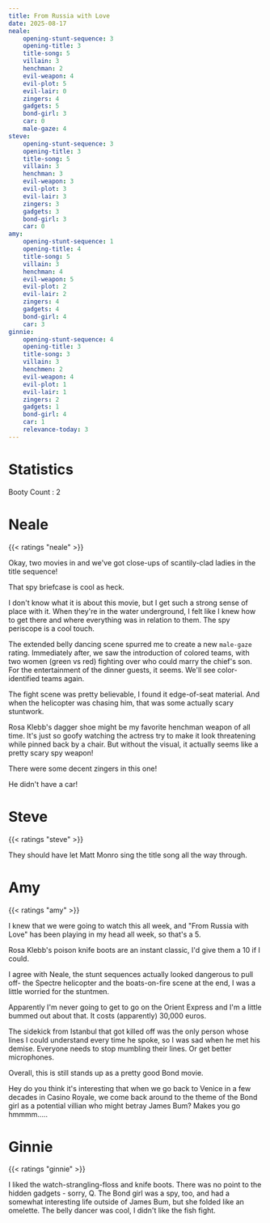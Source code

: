 ```yaml
---
title: From Russia with Love
date: 2025-08-17
neale:
    opening-stunt-sequence: 3
    opening-title: 3
    title-song: 5
    villain: 3
    henchman: 2
    evil-weapon: 4
    evil-plot: 5
    evil-lair: 0
    zingers: 4
    gadgets: 5
    bond-girl: 3
    car: 0
    male-gaze: 4
steve:
    opening-stunt-sequence: 3
    opening-title: 3
    title-song: 5
    villain: 3
    henchman: 3
    evil-weapon: 3
    evil-plot: 3
    evil-lair: 3
    zingers: 3
    gadgets: 3
    bond-girl: 3
    car: 0
amy: 
    opening-stunt-sequence: 1
    opening-title: 4
    title-song: 5
    villain: 3
    henchman: 4
    evil-weapon: 5
    evil-plot: 2
    evil-lair: 2
    zingers: 4
    gadgets: 4
    bond-girl: 4
    car: 3
ginnie:
    opening-stunt-sequence: 4
    opening-title: 3
    title-song: 3
    villain: 3
    henchmen: 2
    evil-weapon: 4
    evil-plot: 1
    evil-lair: 1
    zingers: 2
    gadgets: 1
    bond-girl: 4
    car: 1
    relevance-today: 3
---
```

# Statistics

Booty Count
: 2


# Neale

{{< ratings "neale" >}}

Okay, two movies in and we've got close-ups of scantily-clad ladies in
the title sequence!

That spy briefcase is cool as heck.

I don't know what it is about this movie, but I get such a strong
sense of place with it.  When they're in the water underground, I felt
like I knew how to get there and where everything was in relation to
them. The spy periscope is a cool touch.

The extended belly dancing scene spurred me to create a new
`male-gaze` rating. Immediately after, we saw the introduction of
colored teams, with two women (green vs red) fighting over who could
marry the chief's son. For the entertainment of the dinner guests, it
seems. We'll see color-identified teams again.

The fight scene was pretty believable, I found it edge-of-seat material.
And when the helicopter was chasing him, that was some actually scary stuntwork.

Rosa Klebb's dagger shoe might be my favorite henchman weapon of all time.
It's just so goofy watching the actress try to make it look threatening while pinned back by a chair.
But without the visual, it actually seems like a pretty scary spy weapon!

There were some decent zingers in this one!

He didn't have a car!


# Steve

{{< ratings "steve" >}}

They should have let Matt Monro sing the title song all the way through.

# Amy

{{< ratings "amy" >}}

I knew that we were going to watch this all week, and "From Russia with Love" has been playing in my head all week, so that's a 5. 

Rosa Klebb's poison knife boots are an instant classic, I'd give them a 10 if I could.

I agree with Neale, the stunt sequences actually looked dangerous to pull off- the Spectre helicopter and the boats-on-fire scene at the end, I was a little worried for the stuntmen.

Apparently I'm never going to get to go on the Orient Express and I'm a little bummed out about that. It costs (apparently) 30,000 euros. 

The sidekick from Istanbul that got killed off was the only person whose lines I could understand every time he spoke, so I was sad when he met his demise. Everyone needs to stop mumbling their lines. Or get better microphones.

Overall, this is still stands up as a pretty good Bond movie.

Hey do you think it's interesting that when we go back to Venice in a few decades in Casino Royale, we come back around to the theme of the Bond girl as a potential villian who might betray James Bum? Makes you go hmmmm.....

# Ginnie

{{< ratings "ginnie" >}}

I liked the watch-strangling-floss and knife boots. There was no point to the hidden gadgets - sorry, Q. The Bond girl was a spy, too, and had a somewhat interesting life outside of James Bum, but she folded like an omelette. The belly dancer was cool, I didn't like the fish fight.
